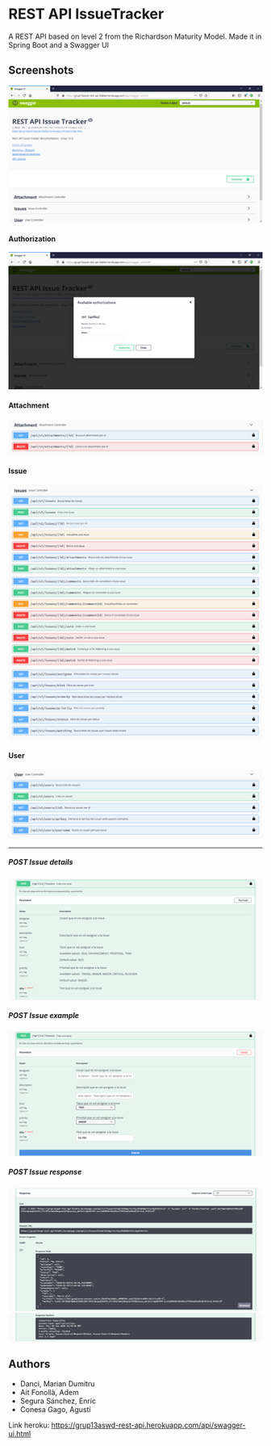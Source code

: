 # REST API IssueTracker

A REST API based on level 2 from the Richardson Maturity Model. Made it in Spring Boot and a Swagger UI

## Screenshots

![All](images/1.PNG)

#### Authorization
![Authorization](images/2.PNG)

#### Attachment
![Attachment](images/3.PNG)

#### Issue
![Issue 1](images/4.PNG)
![Issue 2](images/5.PNG)
![Issue 3](images/6.PNG)

#### User
![User](images/7.PNG)

---

##### POST Issue details
![POST Issue](images/8.PNG)
##### POST Issue example
![POST Issue](images/9.PNG)
##### POST Issue response
![POST Issue](images/10.PNG)
![POST Issue](images/11.PNG)

## Authors
- Danci, Marian Dumitru
- Ait Fonollà, Adem
- Segura Sánchez, Enric
- Conesa Gago, Agustí

Link heroku:
https://grup13aswd-rest-api.herokuapp.com/api/swagger-ui.html
